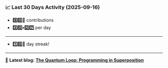 <!--START_STATS-->
### 📈 Last 30 Days Activity (2025-09-16)  
- **9️⃣0️⃣🎱** contributions  
- **3️⃣0️⃣•2️⃣7️⃣** per day
---
- **1️⃣0️⃣🎱** day streak!
---
📝 **Latest blog:** [**The Quantum Loop: Programming in Superposition**](https://andriak.com/blog/quantum-loop)
<!--END_STATS-->
